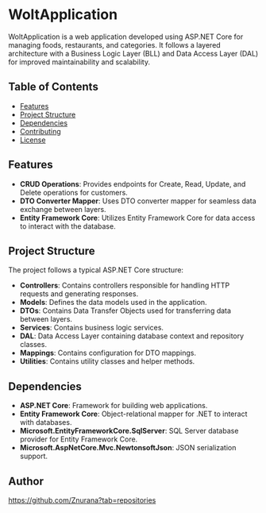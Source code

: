 # WoltApplication

WoltApplication is a web application developed using ASP.NET Core for managing foods, restaurants, and categories. It follows a layered architecture with a Business Logic Layer (BLL) and Data Access Layer (DAL) for improved maintainability and scalability.

## Table of Contents

- [Features](#features)
- [Project Structure](#project-structure)
- [Dependencies](#dependencies)
- [Contributing](#contributing)
- [License](#license)

## Features

- **CRUD Operations**: Provides endpoints for Create, Read, Update, and Delete operations for customers.
- **DTO Converter Mapper**: Uses DTO converter mapper for seamless data exchange between layers.
- **Entity Framework Core**: Utilizes Entity Framework Core for data access to interact with the database.


## Project Structure

The project follows a typical ASP.NET Core structure:

- **Controllers**: Contains controllers responsible for handling HTTP requests and generating responses.
- **Models**: Defines the data models used in the application.
- **DTOs**: Contains Data Transfer Objects used for transferring data between layers.
- **Services**: Contains business logic services.
- **DAL**: Data Access Layer containing database context and repository classes.
- **Mappings**: Contains configuration for DTO mappings.
- **Utilities**: Contains utility classes and helper methods.

## Dependencies

- **ASP.NET Core**: Framework for building web applications.
- **Entity Framework Core**: Object-relational mapper for .NET to interact with databases.
- **Microsoft.EntityFrameworkCore.SqlServer**: SQL Server database provider for Entity Framework Core.
- **Microsoft.AspNetCore.Mvc.NewtonsoftJson**: JSON serialization support.

## Author

https://github.com/Znurana?tab=repositories



